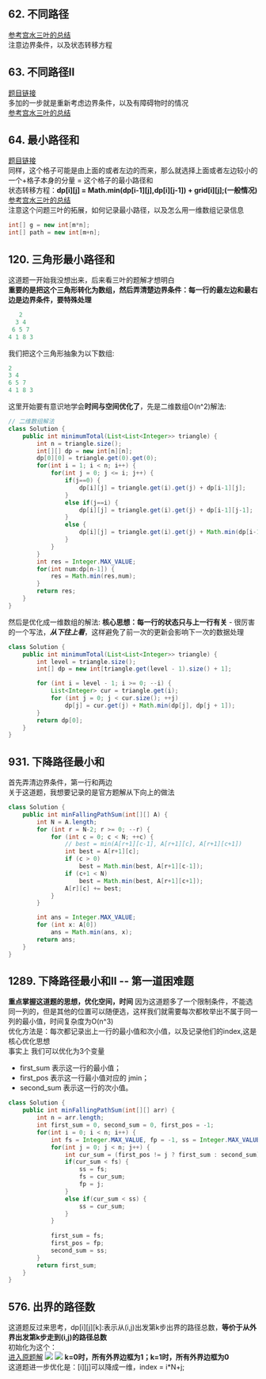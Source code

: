 ## 62. 不同路径
[参考宫水三叶的总结](https://mp.weixin.qq.com/s?__biz=MzU4NDE3MTEyMA==&mid=2247485037&idx=1&sn=d6d52c48600e655161e84f25d3402514&chksm=fd9cad72caeb2464e1d8adcd991ec178001472a6c6ddc02a1764bc74ea27a97f71fddbce9975&scene=178&cur_album_id=1773144264147812354#rd)
<br/>
注意边界条件，以及状态转移方程

## 63. 不同路径II
[题目链接](https://leetcode-cn.com/problems/unique-paths-ii/)<br/>
多加的一步就是重新考虑边界条件，以及有障碍物时的情况<br/>
[参考宫水三叶的总结](https://mp.weixin.qq.com/s?__biz=MzU4NDE3MTEyMA==&mid=2247485089&idx=1&sn=fd52fd088a5778c9ee101741d458605d&chksm=fd9cadbecaeb24a8f2115139f438fed36cddd96d00d5249d661684faf33b9874e62883720ae6&scene=178&cur_album_id=1773144264147812354#rd)

## 64. 最小路径和
[题目链接](https://leetcode-cn.com/problems/minimum-path-sum/)<br/>
同样，这个格子可能是由上面的或者左边的而来，那么就选择上面或者左边较小的一个+格子本身的分量 = 这个格子的最小路径和<br/>
状态转移方程：**dp[i][j] = Math.min(dp[i-1][j],dp[i][j-1]) + grid[i][j];(一般情况)**<br/>
[参考宫水三叶的总结](https://mp.weixin.qq.com/s?__biz=MzU4NDE3MTEyMA==&mid=2247485106&idx=1&sn=39adbde98707dc02a99e71f58cad5e7c&chksm=fd9cadadcaeb24bb2295d170f3de8dca0ce8e5acadccafbee82139dfe38ce1984435cd7a50ed&scene=178&cur_album_id=1773144264147812354#rd)<br/>
注意这个问题三叶的拓展，如何记录最小路径，以及怎么用一维数组记录信息<br/>
```Java
int[] g = new int[m*n];
int[] path = new int[m+n];
```

## 120. 三角形最小路径和
这道题一开始我没想出来，后来看三叶的题解才想明白<br/>
**重要的是把这个三角形转化为数组，然后弄清楚边界条件：每一行的最左边和最右边是边界条件，要特殊处理**<br/>
```Java
   2
  3 4
 6 5 7
4 1 8 3
```
我们把这个三角形抽象为以下数组:
```Java
2
3 4
6 5 7
4 1 8 3
```
这里开始要有意识地学会**时间与空间优化了**，先是二维数组O(n^2)解法:
```Java
// 二维数组解法
class Solution {
    public int minimumTotal(List<List<Integer>> triangle) {
        int n = triangle.size();
        int[][] dp = new int[n][n];
        dp[0][0] = triangle.get(0).get(0);
        for(int i = 1; i < n; i++) {
            for(int j = 0; j <= i; j++) {
                if(j==0) {
                    dp[i][j] = triangle.get(i).get(j) + dp[i-1][j];
                }
                else if(j==i) {
                    dp[i][j] = triangle.get(i).get(j) + dp[i-1][j-1];
                }
                else {
                    dp[i][j] = triangle.get(i).get(j) + Math.min(dp[i-1][j-1],dp[i-1][j]);
                }
            }
        }
        int res = Integer.MAX_VALUE;
        for(int num:dp[n-1]) {
            res = Math.min(res,num);
        }
        return res;
    }
}
```
然后是优化成一维数组的解法: **核心思想：每一行的状态只与上一行有关** - 很厉害的一个写法，***从下往上看***，这样避免了前一次的更新会影响下一次的数据处理
```Java
class Solution {
    public int minimumTotal(List<List<Integer>> triangle) {
        int level = triangle.size();
        int[] dp = new int[triangle.get(level - 1).size() + 1];

        for (int i = level - 1; i >= 0; --i) {
            List<Integer> cur = triangle.get(i);
            for (int j = 0; j < cur.size(); ++j) 
                dp[j] = cur.get(j) + Math.min(dp[j], dp[j + 1]);
        }
        return dp[0];
    }
}
```
## 931. 下降路径最小和
首先弄清边界条件，第一行和两边<br/>
关于这道题，我想要记录的是官方题解从下向上的做法
```Java
class Solution {
    public int minFallingPathSum(int[][] A) {
        int N = A.length;
        for (int r = N-2; r >= 0; --r) {
            for (int c = 0; c < N; ++c) {
                // best = min(A[r+1][c-1], A[r+1][c], A[r+1][c+1])
                int best = A[r+1][c];
                if (c > 0)
                    best = Math.min(best, A[r+1][c-1]);
                if (c+1 < N)
                    best = Math.min(best, A[r+1][c+1]);
                A[r][c] += best;
            }
        }

        int ans = Integer.MAX_VALUE;
        for (int x: A[0])
            ans = Math.min(ans, x);
        return ans;
    }
}
```
## 1289. 下降路径最小和II -- 第一道困难题
**重点掌握这道题的思想，优化空间，时间**
因为这道题多了一个限制条件，不能选同一列的，但是其他的位置可以随便选，这样我们就需要每次都枚举出不属于同一列的最小值，时间复杂度为O(n^3)<br/>
优化方法是：每次都记录出上一行的最小值和次小值，以及记录他们的index,这是核心优化思想<br/>
事实上 我们可以优化为3个变量<br/>
* first_sum 表示这一行的最小值；
* first_pos 表示这一行最小值对应的 jmin；
* second_sum 表示这一行的次小值。
```Java
class Solution {
    public int minFallingPathSum(int[][] arr) {
        int n = arr.length;
        int first_sum = 0, second_sum = 0, first_pos = -1;
        for(int i = 0; i < n; i++) {
            int fs = Integer.MAX_VALUE, fp = -1, ss = Integer.MAX_VALUE;
            for(int j = 0; j < n; j++) {
                int cur_sum = (first_pos != j ? first_sum : second_sum) + arr[i][j];
                if(cur_sum < fs) {
                    ss = fs;
                    fs = cur_sum;
                    fp = j;
                }
                else if(cur_sum < ss) {
                    ss = cur_sum;
                }
            }
            
            first_sum = fs;
            first_pos = fp;
            second_sum = ss;
        }
        return first_sum;
    }
}
```
## 576. 出界的路径数
这道题反过来思考，dp[i][j][k]:表示从(i,j)出发第k步出界的路径总数，**等价于从外界出发第k步走到(i,j)的路径总数**<br/>
初始化为这个：<br/>
[进入原题解](https://leetcode-cn.com/problems/out-of-boundary-paths/solution/zhuang-tai-ji-du-shi-zhuang-tai-ji-by-christmas_wa/)
![](https://pic.leetcode-cn.com/68b8de2886020e1562a99cfc0581e9873ab79ed7e82a1f7fbd2950ea8b512972-%E5%B9%BB%E7%81%AF%E7%89%871.PNG)
![](https://pic.leetcode-cn.com/09abfdd317f5a26c7044b4a22acea19afe79bd2542e391edd4e6ccccd0548b6c-%E5%B9%BB%E7%81%AF%E7%89%872.PNG)
**k=0时，所有外界边框为1；k=1时，所有外界边框为0**<br/>
这道题进一步优化是：[i][j]可以降成一维，index = i*N+j;<br/>
